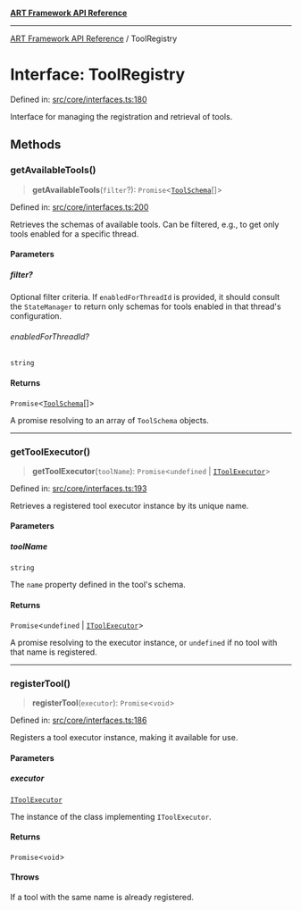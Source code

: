 [**ART Framework API Reference**](../README.md)

***

[ART Framework API Reference](../README.md) / ToolRegistry

# Interface: ToolRegistry

Defined in: [src/core/interfaces.ts:180](https://github.com/hashangit/ART/blob/13d06b82b833201787abcae252aaec8212ec73f7/src/core/interfaces.ts#L180)

Interface for managing the registration and retrieval of tools.

## Methods

### getAvailableTools()

> **getAvailableTools**(`filter`?): `Promise`\<[`ToolSchema`](ToolSchema.md)[]\>

Defined in: [src/core/interfaces.ts:200](https://github.com/hashangit/ART/blob/13d06b82b833201787abcae252aaec8212ec73f7/src/core/interfaces.ts#L200)

Retrieves the schemas of available tools. Can be filtered, e.g., to get only tools enabled for a specific thread.

#### Parameters

##### filter?

Optional filter criteria. If `enabledForThreadId` is provided, it should consult the `StateManager` to return only schemas for tools enabled in that thread's configuration.

###### enabledForThreadId?

`string`

#### Returns

`Promise`\<[`ToolSchema`](ToolSchema.md)[]\>

A promise resolving to an array of `ToolSchema` objects.

***

### getToolExecutor()

> **getToolExecutor**(`toolName`): `Promise`\<`undefined` \| [`IToolExecutor`](IToolExecutor.md)\>

Defined in: [src/core/interfaces.ts:193](https://github.com/hashangit/ART/blob/13d06b82b833201787abcae252aaec8212ec73f7/src/core/interfaces.ts#L193)

Retrieves a registered tool executor instance by its unique name.

#### Parameters

##### toolName

`string`

The `name` property defined in the tool's schema.

#### Returns

`Promise`\<`undefined` \| [`IToolExecutor`](IToolExecutor.md)\>

A promise resolving to the executor instance, or `undefined` if no tool with that name is registered.

***

### registerTool()

> **registerTool**(`executor`): `Promise`\<`void`\>

Defined in: [src/core/interfaces.ts:186](https://github.com/hashangit/ART/blob/13d06b82b833201787abcae252aaec8212ec73f7/src/core/interfaces.ts#L186)

Registers a tool executor instance, making it available for use.

#### Parameters

##### executor

[`IToolExecutor`](IToolExecutor.md)

The instance of the class implementing `IToolExecutor`.

#### Returns

`Promise`\<`void`\>

#### Throws

If a tool with the same name is already registered.
